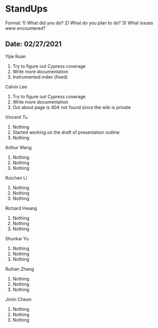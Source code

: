# StandUps

Format: 1) What did you do? 2) What do you plan to do? 3) What issues were encountered?

## Date: 02/27/2021

Yijie Ruan 
1. Try to figure out Cypress coverage
2. Write more documentation 
3. Instrumented index (fixed)

Calvin Lee
1. Try to figure out Cypress coverage
2. Write more documentation
3. Out about page is 404 not found since the wiki is private

Vincent Tu
1. Nothing
2. Started working on the draft of presentation outline
3. Nothing

Arthur Wang
1. Nothing
2. Nothing
3. Nothing

Ruichen Li
1. Nothing
2. Nothing
3. Nothing

Richard Hwang
1. Nothing
2. Nothing
3. Nothing

Shunkai Yu
1. Nothing
2. Nothing
3. Nothing

Ruihan Zhang
1. Nothing
2. Nothing
3. Nothing

Jimin Cheon 
1. Nothing
2. Nothing
3. Nothing
